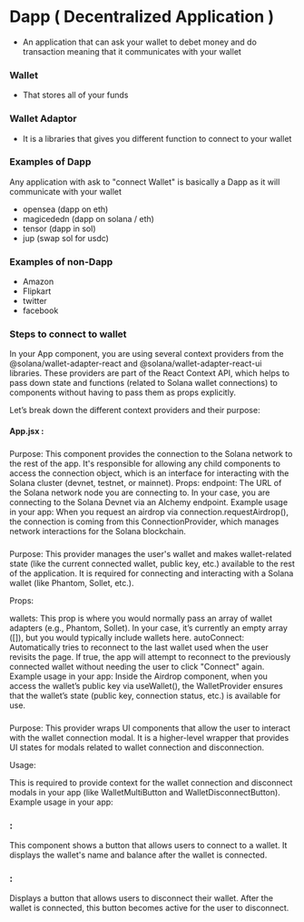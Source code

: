 # Dapp ( Decentralized Application )

- An application that can ask your wallet to debet money and do transaction meaning that it communicates with your wallet

### Wallet 
 - That stores all of your funds 

### Wallet Adaptor 
 - It is a libraries that gives you different function to connect to your  wallet

### Examples of Dapp 

Any application with ask to "connect Wallet" is basically a Dapp as it will communicate with your wallet 

- opensea (dapp on eth)
- magicededn (dapp on solana / eth)
- tensor (dapp in sol)
- jup (swap sol for usdc)

### Examples of non-Dapp 

- Amazon 
- Flipkart 
- twitter 
- facebook 

### Steps to connect to wallet 

In your App component, you are using several context providers from the @solana/wallet-adapter-react and @solana/wallet-adapter-react-ui libraries. These providers are part of the React Context API, which helps to pass down state and functions (related to Solana wallet connections) to components without having to pass them as props explicitly.

Let’s break down the different context providers and their purpose:

#### App.jsx : 


### <ConnectionProvider>
Purpose: This component provides the connection to the Solana network to the rest of the app. It's responsible for allowing any child components to access the connection object, which is an interface for interacting with the Solana cluster (devnet, testnet, or mainnet).
Props:
endpoint: The URL of the Solana network node you are connecting to. In your case, you are connecting to the Solana Devnet via an Alchemy endpoint.
Example usage in your app: When you request an airdrop via connection.requestAirdrop(), the connection is coming from this ConnectionProvider, which manages network interactions for the Solana blockchain.

### <WalletProvider>
Purpose: This provider manages the user's wallet and makes wallet-related state (like the current connected wallet, public key, etc.) available to the rest of the application. It is required for connecting and interacting with a Solana wallet (like Phantom, Sollet, etc.).

Props:

wallets: This prop is where you would normally pass an array of wallet adapters (e.g., Phantom, Sollet). In your case, it’s currently an empty array ([]), but you would typically include wallets here.
autoConnect: Automatically tries to reconnect to the last wallet used when the user revisits the page. If true, the app will attempt to reconnect to the previously connected wallet without needing the user to click "Connect" again.
Example usage in your app: Inside the Airdrop component, when you access the wallet’s public key via useWallet(), the WalletProvider ensures that the wallet’s state (public key, connection status, etc.) is available for use.

### <WalletModalProvider>
Purpose: This provider wraps UI components that allow the user to interact with the wallet connection modal. It is a higher-level wrapper that provides UI states for modals related to wallet connection and disconnection.

Usage:

This is required to provide context for the wallet connection and disconnect modals in your app (like WalletMultiButton and WalletDisconnectButton).
Example usage in your app:

### <WalletMultiButton>:
 This component shows a button that allows users to connect to a wallet. It displays the wallet's name and balance after the wallet is connected.
### <WalletDisconnectButton>: 
Displays a button that allows users to disconnect their wallet. After the wallet is connected, this button becomes active for the user to disconnect.